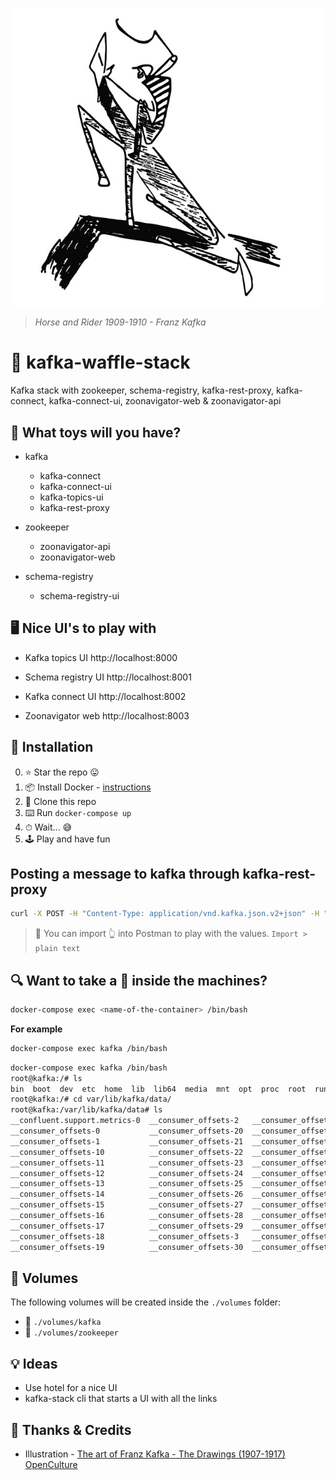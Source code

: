 ![media/Horse-and-Rider-1909-1910-.jpg](media/Horse-and-Rider-1909-1910-.jpg)
> *Horse and Rider 1909-1910 - Franz Kafka*

# 🥞 kafka-waffle-stack
Kafka stack with zookeeper, schema-registry, kafka-rest-proxy, kafka-connect, kafka-connect-ui, zoonavigator-web &amp; zoonavigator-api


## 🚂 What toys will you have?

- kafka
  * kafka-connect
  * kafka-connect-ui
  * kafka-topics-ui
  * kafka-rest-proxy

- zookeeper
  * zoonavigator-api
  * zoonavigator-web

- schema-registry
  * schema-registry-ui

## 🖥 Nice UI's to play with

- Kafka topics UI
http://localhost:8000

- Schema registry UI
http://localhost:8001

- Kafka connect UI
http://localhost:8002

- Zoonavigator web
http://localhost:8003


## 🔧 Installation

0. ⭐️ Star the repo 😛
1. 📦 Install Docker - [instructions](https://docs.docker.com/install)
2. 🐑 Clone this repo
3. ⌨️ Run `docker-compose up`
4. ⏱ Wait... 😅
5. 🕹 Play and have fun

## Posting a message to kafka through kafka-rest-proxy

```sh
curl -X POST -H "Content-Type: application/vnd.kafka.json.v2+json" -H "Accept: application/vnd.kafka.v2+json" --data '{"records":[{"value":{"foo":"bar"}}]}' "http://localhost:8082/topics/jsontest"
```

> 📝 You can import 👆 into Postman to play with the values. `Import > plain text`


## 🔍 Want to take a 👀 inside the machines?

```sh
docker-compose exec <name-of-the-container> /bin/bash
```

**For example**

```sh
docker-compose exec kafka /bin/bash
```

```sh
docker-compose exec kafka /bin/bash
root@kafka:/# ls
bin  boot  dev	etc  home  lib	lib64  media  mnt  opt	proc  root  run  sbin  srv  sys  tmp  usr  var
root@kafka:/# cd var/lib/kafka/data/
root@kafka:/var/lib/kafka/data# ls
__confluent.support.metrics-0  __consumer_offsets-2   __consumer_offsets-31  __consumer_offsets-43  cleaner-offset-checkpoint  docker-connect-offsets-19  docker-connect-offsets-9
__consumer_offsets-0	       __consumer_offsets-20  __consumer_offsets-32  __consumer_offsets-44  docker-connect-configs-0   docker-connect-offsets-2   docker-connect-status-0
__consumer_offsets-1	       __consumer_offsets-21  __consumer_offsets-33  __consumer_offsets-45  docker-connect-offsets-0   docker-connect-offsets-20  docker-connect-status-1
__consumer_offsets-10	       __consumer_offsets-22  __consumer_offsets-34  __consumer_offsets-46  docker-connect-offsets-1   docker-connect-offsets-21  docker-connect-status-2
__consumer_offsets-11	       __consumer_offsets-23  __consumer_offsets-35  __consumer_offsets-47  docker-connect-offsets-10  docker-connect-offsets-22  docker-connect-status-3
__consumer_offsets-12	       __consumer_offsets-24  __consumer_offsets-36  __consumer_offsets-48  docker-connect-offsets-11  docker-connect-offsets-23  docker-connect-status-4
__consumer_offsets-13	       __consumer_offsets-25  __consumer_offsets-37  __consumer_offsets-49  docker-connect-offsets-12  docker-connect-offsets-24  log-start-offset-checkpoint
__consumer_offsets-14	       __consumer_offsets-26  __consumer_offsets-38  __consumer_offsets-5   docker-connect-offsets-13  docker-connect-offsets-3   meta.properties
__consumer_offsets-15	       __consumer_offsets-27  __consumer_offsets-39  __consumer_offsets-6   docker-connect-offsets-14  docker-connect-offsets-4   recovery-point-offset-checkpoint
__consumer_offsets-16	       __consumer_offsets-28  __consumer_offsets-4   __consumer_offsets-7   docker-connect-offsets-15  docker-connect-offsets-5   replication-offset-checkpoint
__consumer_offsets-17	       __consumer_offsets-29  __consumer_offsets-40  __consumer_offsets-8   docker-connect-offsets-16  docker-connect-offsets-6
__consumer_offsets-18	       __consumer_offsets-3   __consumer_offsets-41  __consumer_offsets-9   docker-connect-offsets-17  docker-connect-offsets-7
__consumer_offsets-19	       __consumer_offsets-30  __consumer_offsets-42  _schemas-0		    docker-connect-offsets-18  docker-connect-offsets-8
```

## 💾  Volumes

The following volumes will be created inside the `./volumes` folder:

 - 📁 `./volumes/kafka`
 - 📁 `./volumes/zookeeper`


## 💡 Ideas

- Use hotel for a nice UI
- kafka-stack cli that starts a UI with all the links


## 🙏 Thanks & Credits

- Illustration - [The art of Franz Kafka - The Drawings (1907-1917) OpenCulture](http://www.openculture.com/2014/02/the-art-of-franz-kafka-drawings-from-1907-1917.html)
